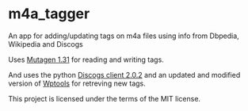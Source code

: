 # m4a_tagger
An app for adding/updating tags on m4a files using info from Dbpedia, Wikipedia and Discogs

Uses [Mutagen 1.31](https://mutagen.readthedocs.org) for reading and writing tags.

And uses the python [Discogs client 2.0.2](https://github.com/discogs/discogs_client)
  and an updated and modified version of [Wptools](https://github.com/siznax/wptools)
  for retreving new tags.

This project is licensed under the terms of the MIT license.
